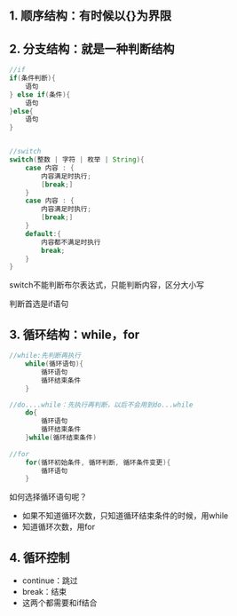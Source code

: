 ## 1. 顺序结构：有时候以{}为界限

## 2. 分支结构：就是一种判断结构

```java
//if
if(条件判断){
    语句
} else if(条件){
    语句
}else{
    语句
}


//switch
switch(整数 | 字符 | 枚举 | String){
    case 内容 : {
        内容满足时执行;
        [break;]
    } 
    case 内容 : {
        内容满足时执行;
        [break;]
    } 
    default:{
        内容都不满足时执行
        break;
    }
} 
```

switch不能判断布尔表达式，只能判断内容，区分大小写

判断首选是if语句

## 3. 循环结构：while，for

```java
//while:先判断再执行
    while(循环语句){
        循环语句
        循环结束条件
    }

//do....while：先执行再判断，以后不会用到do...while
    do{
        循环语句
        循环结束条件
    }while(循环结束条件)
    
//for
    for(循环初始条件, 循环判断, 循环条件变更){
        循环语句
    }
```

如何选择循环语句呢？

- 如果不知道循环次数，只知道循环结束条件的时候，用while
- 知道循环次数，用for 

## 4. 循环控制

- continue：跳过
- break：结束
- 这两个都需要和if结合